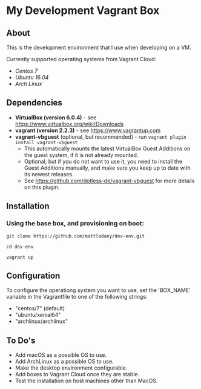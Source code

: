# My Development Vagrant Box

## About
This is the development environment that I use when developing on a VM.

Currently supported operating systems from Vagrant Cloud:
* _Centos 7_
* _Ubuntu 16.04_
* _Arch Linux_

## Dependencies
* __VirtualBox (version 6.0.4)__ - see https://www.virtualbox.org/wiki/Downloads
* __vagrant (version 2.2.3)__ - see https://www.vagrantup.com
* __vagrant-vbguest__ (optional, but recommended) - run ```vagrant plugin install vagrant-vbguest```
    * This automatically mounts the latest VirtualBox Guest Additions on the guest system, if it is not already mounted.
    * Optional, but if you do not want to use it, you need to install the Guest Additions manually, and make sure you keep up to date with its newest releases.
    * See https://github.com/dotless-de/vagrant-vbguest for more details on this plugin.

## Installation
### Using the base box, and provisioning on boot:
```git clone https://github.com/mattladany/dev-env.git```

```cd dev-env```

```vagrant up```

## Configuration
To configure the operationg system you want to use, set the 'BOX_NAME' variable in the Vagrantfile to one of the following strings:
* "centos/7" (default)
* "ubuntu/xenial64"
* "archlinux/archlinux"

## To Do's
* Add macOS as a possible OS to use.
* Add ArchLinux as a possible OS to use.
* Make the desktop environment configurable.
* Add boxes to Vagrant Cloud once they are stable.
* Test the installation on host machines other than MacOS.
